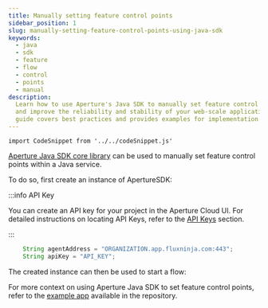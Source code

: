 ```yaml
---
title: Manually setting feature control points
sidebar_position: 1
slug: manually-setting-feature-control-points-using-java-sdk
keywords:
  - java
  - sdk
  - feature
  - flow
  - control
  - points
  - manual
description:
  Learn how to use Aperture's Java SDK to manually set feature control points
  and improve the reliability and stability of your web-scale applications. This
  guide covers best practices and provides examples for implementation.
---
```


```mdx-code-block
import CodeSnippet from '../../codeSnippet.js'
```

[Aperture Java SDK core library][SDK-Library] can be used to manually set
feature control points within a Java service.

To do so, first create an instance of ApertureSDK:

:::info API Key

You can create an API key for your project in the Aperture Cloud UI. For
detailed instructions on locating API Keys, refer to the [API Keys][api-keys]
section.

:::

```java
    String agentAddress = "ORGANIZATION.app.fluxninja.com:443";
    String apiKey = "API_KEY";
```

<CodeSnippet lang="java" snippetName="StandaloneExampleSDKInit" />

The created instance can then be used to start a flow:

<CodeSnippet lang="java" snippetName="StandaloneExampleFlow" />

For more context on using Aperture Java SDK to set feature control points, refer
to the [example app][example] available in the repository.

[example]:
  https://github.com/fluxninja/aperture-java/blob/releases/aperture-java/v2.1.0/examples/standalone-example/src/main/java/com/fluxninja/example/App.java
[api-keys]: /reference/cloud-ui/api-keys.md
[SDK-Library]:
  https://search.maven.org/artifact/com.fluxninja.aperture/aperture-java-core
